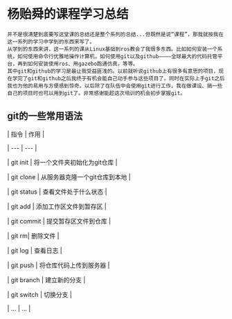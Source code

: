 # 杨贻舜的课程学习总结

	并不是很清楚到底要写这堂课的总结还是整个系列的总结...但既然是说“课程”，那我就按我在这一系列的学习中学到的东西来写了。
	从学到的东西来讲，这一系列的课从Linux基础到ros教会了我很多东西。比如如何安装一个系统，如何使用命令行优雅地操作计算机，如何使用git以及github————全球最大的代码托管平台，再到如何安装使用ros、用gazebo跑通仿真，等等。
	其中git和github的学习是最让我受益匪浅的。以前就听说github上有很多有意思的项目，现在学完了git和github之后我终于有机会能自己动手参与这些项目了。同时在实际上手git之后我也为他的易用与方便感到惊奇。以后除了在队伍中会使用git进行工作，我在做课设、搞一些自己的项目时也可以用到git了。非常感谢能趁这次培训的机会初步掌握git。

## git的一些常用语法
| 指令 | 作用 |

| --- | --- |

| git init | 将一个文件夹初始化为git仓库 |

| git clone | 从服务器克隆一个git仓库到本地 |

| git status | 查看文件处于什么状态 |

| git add | 添加工作区文件到暂存区 |

| git commit | 提交暂存区文件到仓库 |

| git rm| 删除文件 |

| git log | 查看日志 |

| git push | 将仓库代码上传到服务器 |

| git branch | 建立新的分支 |

| git switch | 切换分支 |

| ... | ... |
